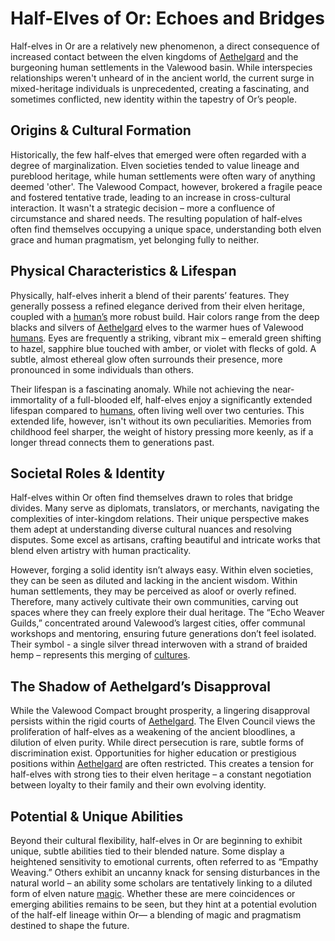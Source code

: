 # Half-Elves of Or: Echoes and Bridges

Half-elves in Or are a relatively new phenomenon, a direct consequence of increased contact between the elven kingdoms of [Aethelgard](/raw/20250501/continent/aethelgard.md) and the burgeoning human settlements in the Valewood basin. While interspecies relationships weren't unheard of in the ancient world, the current surge in mixed-heritage individuals is unprecedented, creating a fascinating, and sometimes conflicted, new identity within the tapestry of Or’s people.

## Origins & Cultural Formation

Historically, the few half-elves that emerged were often regarded with a degree of marginalization. Elven societies tended to value lineage and pureblood heritage, while human settlements were often wary of anything deemed 'other'.  The Valewood Compact, however, brokered a fragile peace and fostered tentative trade, leading to an increase in cross-cultural interaction. It wasn't a strategic decision – more a confluence of circumstance and shared needs. The resulting population of half-elves often find themselves occupying a unique space, understanding both elven grace and human pragmatism, yet belonging fully to neither.

## Physical Characteristics & Lifespan

Physically, half-elves inherit a blend of their parents’ features. They generally possess a refined elegance derived from their elven heritage, coupled with a [human’s](/raw/20250501/human/humans.md) more robust build. Hair colors range from the deep blacks and silvers of [Aethelgard](/raw/20250501/continent/aethelgard.md) elves to the warmer hues of Valewood [humans](/raw/20250504/human/humans.md). Eyes are frequently a striking, vibrant mix – emerald green shifting to hazel, sapphire blue touched with amber, or violet with flecks of gold.  A subtle, almost ethereal glow often surrounds their presence, more pronounced in some individuals than others.

Their lifespan is a fascinating anomaly. While not achieving the near-immortality of a full-blooded elf, half-elves enjoy a significantly extended lifespan compared to [humans](/raw/20250501/human/humans.md), often living well over two centuries. This extended life, however, isn't without its own peculiarities. Memories from childhood feel sharper, the weight of history pressing more keenly, as if a longer thread connects them to generations past.

## Societal Roles & Identity

Half-elves within Or often find themselves drawn to roles that bridge divides. Many serve as diplomats, translators, or merchants, navigating the complexities of inter-kingdom relations. Their unique perspective makes them adept at understanding diverse cultural nuances and resolving disputes. Some excel as artisans, crafting beautiful and intricate works that blend elven artistry with human practicality. 

However, forging a solid identity isn’t always easy. Within elven societies, they can be seen as diluted and lacking in the ancient wisdom.  Within human settlements, they may be perceived as aloof or overly refined.  Therefore, many actively cultivate their own communities, carving out spaces where they can freely explore their dual heritage.  The “Echo Weaver Guilds,” concentrated around Valewood’s largest cities, offer communal workshops and mentoring, ensuring future generations don’t feel isolated. Their symbol - a single silver thread interwoven with a strand of braided hemp – represents this merging of [cultures](/raw/20250501/dwarf/culture.md).

## The Shadow of Aethelgard’s Disapproval

While the Valewood Compact brought prosperity, a lingering disapproval persists within the rigid courts of [Aethelgard](/raw/20250501/continent/aethelgard.md). The Elven Council views the proliferation of half-elves as a weakening of the ancient bloodlines, a dilution of elven purity. While direct persecution is rare, subtle forms of discrimination exist.  Opportunities for higher education or prestigious positions within [Aethelgard](/raw/20250501/town/aethelgard.md) are often restricted. This creates a tension for half-elves with strong ties to their elven heritage – a constant negotiation between loyalty to their family and their own evolving identity.

## Potential & Unique Abilities

Beyond their cultural flexibility, half-elves in Or are beginning to exhibit unique, subtle abilities tied to their blended nature. Some display a heightened sensitivity to emotional currents, often referred to as “Empathy Weaving.” Others exhibit an uncanny knack for sensing disturbances in the natural world – an ability some scholars are tentatively linking to a diluted form of elven nature [magic](/structure/mechanic/magic.md).  Whether these are mere coincidences or emerging abilities remains to be seen, but they hint at a potential evolution of the half-elf lineage within Or— a blending of magic and pragmatism destined to shape the future.
